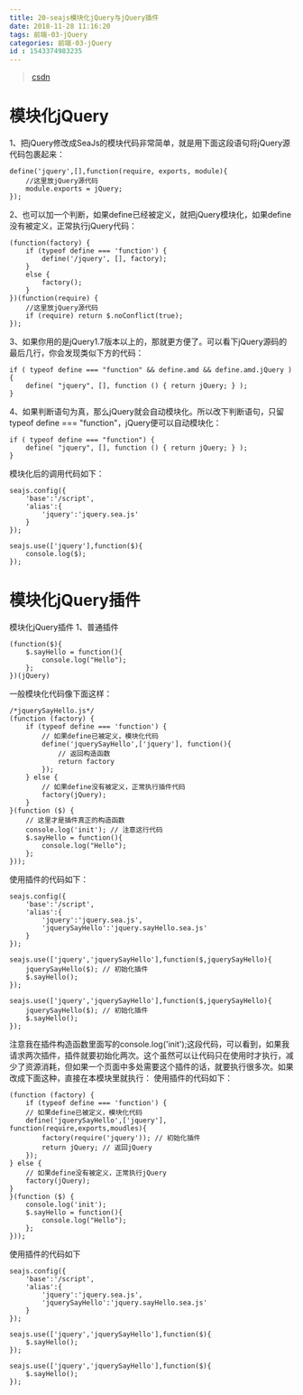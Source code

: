 ```yaml
---
title: 20-seajs模块化jQuery与jQuery插件
date: 2018-11-28 11:16:20
tags: 前端-03-jQuery
categories: 前端-03-jQuery
id : 1543374983235
---
```


> [csdn](https://blog.csdn.net/jscto/article/details/59167779 )
# 模块化jQuery
1、把jQuery修改成SeaJs的模块代码非常简单，就是用下面这段语句将jQuery源代码包裹起来：

```
define('jquery',[],function(require, exports, module){
    //这里放jQuery源代码
    module.exports = jQuery;
});
```

2、也可以加一个判断，如果define已经被定义，就把jQuery模块化，如果define没有被定义，正常执行jQuery代码：


```
(function(factory) {
    if (typeof define === 'function') {
        define('/jquery', [], factory);
    }
    else {
        factory();
    }
})(function(require) {
    //这里放jQuery源代码
    if (require) return $.noConflict(true);
});
```


3、如果你用的是jQuery1.7版本以上的，那就更方便了。可以看下jQuery源码的最后几行，你会发现类似下方的代码：

```
if ( typeof define === "function" && define.amd && define.amd.jQuery ) {
    define( "jquery", [], function () { return jQuery; } );
}
```

4、如果判断语句为真，那么jQuery就会自动模块化。所以改下判断语句，只留typeof define === "function"，jQuery便可以自动模块化：

```
if ( typeof define === "function") {
    define( "jquery", [], function () { return jQuery; } );
}
```

模块化后的调用代码如下：

```
seajs.config({
    'base':'/script',
    'alias':{
        'jquery':'jquery.sea.js'
    }
});

seajs.use(['jquery'],function($){
    console.log($);
});
```
# 模块化jQuery插件

模块化jQuery插件
1、普通插件

```
(function($){
    $.sayHello = function(){
        console.log("Hello");
    };
})(jQuery)
```


一般模块化代码像下面这样：


```
/*jquerySayHello.js*/
(function (factory) {
    if (typeof define === 'function') {
        // 如果define已被定义，模块化代码
        define('jquerySayHello',['jquery'], function(){
            // 返回构造函数
            return factory
        });
    } else {
        // 如果define没有被定义，正常执行插件代码
        factory(jQuery);
    }
}(function ($) {
    // 这里才是插件真正的构造函数
    console.log('init'); // 注意这行代码
    $.sayHello = function(){
        console.log("Hello");
    };
}));
```


使用插件的代码如下：


```
seajs.config({
    'base':'/script',
    'alias':{
        'jquery':'jquery.sea.js',
        'jquerySayHello':'jquery.sayHello.sea.js'
    }
});

seajs.use(['jquery','jquerySayHello'],function($,jquerySayHello){
    jquerySayHello($); // 初始化插件
    $.sayHello();
});

seajs.use(['jquery','jquerySayHello'],function($,jquerySayHello){
    jquerySayHello($); // 初始化插件
    $.sayHello();
});
```


注意我在插件构造函数里面写的console.log('init');这段代码，可以看到，如果我请求两次插件，插件就要初始化两次。这个虽然可以让代码只在使用时才执行，减少了资源消耗，但如果一个页面中多处需要这个插件的话，就要执行很多次。如果改成下面这种，直接在本模块里就执行： 
使用插件的代码如下：


```
(function (factory) {
    if (typeof define === 'function') {
    // 如果define已被定义，模块化代码
    define('jquerySayHello',['jquery'], function(require,exports,moudles){
        factory(require('jquery')); // 初始化插件
        return jQuery; // 返回jQuery
    });
} else {
    // 如果define没有被定义，正常执行jQuery
    factory(jQuery);
}
}(function ($) {
    console.log('init');
    $.sayHello = function(){
        console.log("Hello");
    };
}));
```


使用插件的代码如下


```
seajs.config({
    'base':'/script',
    'alias':{
        'jquery':'jquery.sea.js',
        'jquerySayHello':'jquery.sayHello.sea.js'
    }
});

seajs.use(['jquery','jquerySayHello'],function($){
    $.sayHello();
});

seajs.use(['jquery','jquerySayHello'],function($){
    $.sayHello();
});
```
